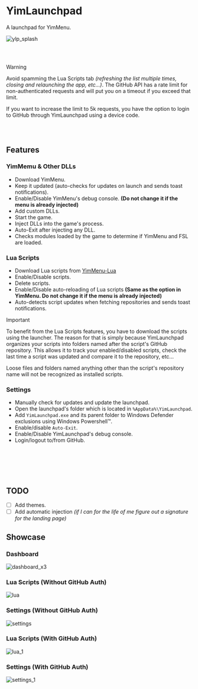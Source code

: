 # YimLaunchpad
A launchpad for YimMenu.

![ylp_splash](https://github.com/user-attachments/assets/0acf2233-078a-4cce-a0a7-d7b84d91682b)

###  

> [!WARNING]
> Avoid spamming the Lua Scripts tab *(refreshing the list multiple times, closing and relaunching the app, etc...)*. The GitHub API has a rate limit for non-authenticated requests and will put you on a timeout if you exceed that limit.
>
> If you want to increase the limit to 5k requests, you have the option to login to GitHub through YimLaunchpad using a device code.

###  

## Features

### YimMemu & Other DLLs

- Download YimMenu.
- Keep it updated (auto-checks for updates on launch and sends toast notifications).
- Enable/Disable YimMenu's debug console. **(Do not change it if the menu is already injected)**
- Add custom DLLs.
- Start the game.
- Inject DLLs into the game's process.
- Auto-Exit after injecting any DLL.
- Checks modules loaded by the game to determine if YimMenu and FSL are loaded.

### Lua Scripts

- Download Lua scripts from [YimMenu-Lua](https://github.com/YimMenu-Lua)
- Enable/Disable scripts.
- Delete scripts.
- Enable/Disable auto-reloading of Lua scripts **(Same as the option in YimMenu. Do not change it if the menu is already injected)**
- Auto-detects script updates when fetching repositories and sends toast notifications.

> [!IMPORTANT]
> To benefit from the Lua Scripts features, you have to download the scripts using the launcher. The reason for that is simply because YimLaunchpad organizes your scripts into folders named after the script's GitHub repository. This allows it to track your enabled/disabled scripts, check the last time a script was updated and compare it to the repository, etc...
>
> Loose files and folders named anything other than the script's repository name will not be recognized as installed scripts.

### Settings

- Manually check for updates and update the launchpad.
- Open the launchpad's folder which is located in `%AppData%\YimLaunchpad`.
- Add `YimLaunchpad.exe` and its parent folder to Windows Defender exclusions using Windows Powershell™.
- Enable/disable `Auto-Exit`.
- Enable/Disable YimLaunchpad's debug console.
- Login/logout to/from GitHub.

###  

###  

## TODO

- [ ] Add themes.
- [ ] Add automatic injection *(if I can for the life of me figure out a signature for the landing page)*

## Showcase

### Dashboard

![dashboard_x3](https://github.com/user-attachments/assets/f4ed5ecf-3d10-40ad-b86d-85146d071ef3)

### Lua Scripts (Without GitHub Auth)

![lua](https://github.com/user-attachments/assets/866f2dde-b743-43e7-a265-df3dd62ad08d)

### Settings (Without GitHub Auth)

![settings](https://github.com/user-attachments/assets/2c53073f-8424-4bcc-b273-9d17da324d1e)

### Lua Scripts (With GitHub Auth)

![lua_1](https://github.com/user-attachments/assets/32a292e9-54f0-4bff-aeeb-e86b11e70ec5)

### Settings (With GitHub Auth)

![settings_1](https://github.com/user-attachments/assets/886df881-ab24-4bf8-91a7-74b8a6aef62a)
